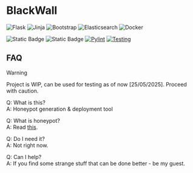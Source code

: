 # BlackWall
![Flask](https://img.shields.io/badge/flask-%23000.svg?style=for-the-badge&logo=flask&logoColor=white)
![Jinja](https://img.shields.io/badge/jinja-white.svg?style=for-the-badge&logo=jinja&logoColor=black)
![Bootstrap](https://img.shields.io/badge/Bootstrap-563D7C?style=for-the-badge&logo=bootstrap&logoColor=white)
![Elasticsearch](https://img.shields.io/badge/elasticsearch-%230377CC.svg?style=for-the-badge&logo=elasticsearch&logoColor=white)
![Docker](https://img.shields.io/badge/docker-%230db7ed.svg?style=for-the-badge&logo=docker&logoColor=white)

![Static Badge](https://img.shields.io/badge/python-v3.13-blue)
![Static Badge](https://img.shields.io/badge/paramiko-v3.5.1-blue)
[![Pylint](https://github.com/arcadia16/blackwall/actions/workflows/pylint.yml/badge.svg?branch=agent)](https://github.com/arcadia16/blackwall/actions/workflows/pylint.yml)
[![Testing](https://github.com/arcadia16/blackwall/actions/workflows/python-app.yml/badge.svg)](https://github.com/arcadia16/blackwall/actions/workflows/python-app.yml)
## FAQ
> [!WARNING]
> Project is WIP, can be used for testing as of now [25/05/2025]. Proceed with caution.

Q: What is this?
<br>
A: Honeypot generation &amp; deployment tool

Q: What is honeypot?
<br>
A: Read [this](https://en.wikipedia.org/wiki/Honeypot_(computing)).

Q: Do I need it?
<br>
A: Not right now.

Q: Can I help?
<br>
A: If you find some strange stuff that can be done better - be my guest.
